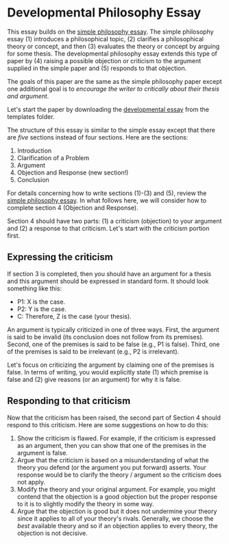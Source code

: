 # Developmental Philosophy Essay

This essay builds on the [simple philosophy essay](/assignments/simple_essay.md). The simple philosophy essay (1) introduces a philosophical topic, (2) clarifies a philosophical theory or concept, and then (3) evaluates the theory or concept by arguing for some thesis. The developmental philosophy essay extends this type of paper by (4) raising a possible objection or criticism to the argument supplied in the simple paper and (5) responds to that objection. 

The goals of this paper are the same as the simple philosophy paper except one additional goal is to *encourage the writer to critically about their thesis and argument*.

Let's start the paper by downloading the [developmental essay](https://github.com/davidagler/howtowritephilosophy/tree/main/templates) from the templates folder.

The structure of this essay is similar to the simple essay except that there are *five* sections instead of four sections. Here are the sections:

1. Introduction
2. Clarification of a Problem
3. Argument
4. Objection and Response (new section!)
5. Conclusion

For details concerning how to write sections (1)-(3) and (5), review the [simple philosophy essay](/assignments/simple_essay.md). In what follows here, we will consider how to complete section 4 (Objection and Response).

Section 4  should have two parts: (1) a criticism (objection) to your argument and (2) a response to that criticism. Let's start with the criticism portion first.

## Expressing the criticism

If section 3 is completed, then you should have an argument for a thesis and this argument should be expressed in standard form. It should look something like this:

- P1: X is the case.
- P2: Y is the case.
- C: Therefore, Z is the case (your thesis).

An argument is typically criticized in one of three ways. First, the argument is said to be invalid (its conclusion does not follow from its premises). Second, one of the premises is said to be false (e.g., P1 is false). Third, one of the premises is said to be irrelevant (e.g., P2 is irrelevant). 

Let's focus on criticizing the argument by claiming one of the premises is false. In terms of writing, you would explicitly state (1) which premise is false and (2) give reasons (or an argument) for why it is false.

## Responding to that criticism

Now that the criticism has been raised, the second part of Section 4 should respond to this criticism. Here are some suggestions on how to do this:

1. Show the criticism is flawed. For example, if the criticism is expressed as an argument, then you can show that one of the premises in the argument is false.
1. Argue that the criticism is based on a misunderstanding of what the theory you defend (or the argument you put forward) asserts. Your response would be to clarify the theory / argument so the criticism does not apply.
1. Modify the theory and your original argument. For example, you might contend that the objection is a good objection but the proper response to it is to slightly modify the theory in some way.
1. Argue that the objection is good but it does not undermine your theory since it applies to all of your theory's rivals. Generally, we choose the *best* available theory and so if an objection applies to every theory, the objection is not decisive. 